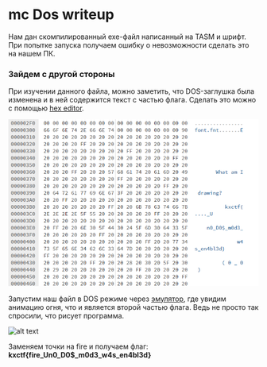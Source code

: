 # mc Dos writeup

Нам дан скомпилированный exe-файл написанный на TASM и шрифт. При попытке запуска получаем ошибку о невозможности сделать это на нашем ПК.

### Зайдем с другой стороны

При изучении данного файла, можно заметить, что DOS-заглушка была изменена и в ней содержится текст с частью флага. Сделать это можно с помощью [hex editor](https://hexed.it/).

![alt text](./img/hexedit.png)

Запустим наш файл в DOS режиме через [эмулятор](https://www.dosbox.com/), где увидим анимацию огня, что и является второй частью флага. Ведь не просто так спросили, что рисует программа.

![alt text](./img/DOS_TASK.gif)

Заменяем точки на fire и получаем флаг: **kxctf{fire_Un0_D0$_m0d3_w4s_en4bl3d}**
